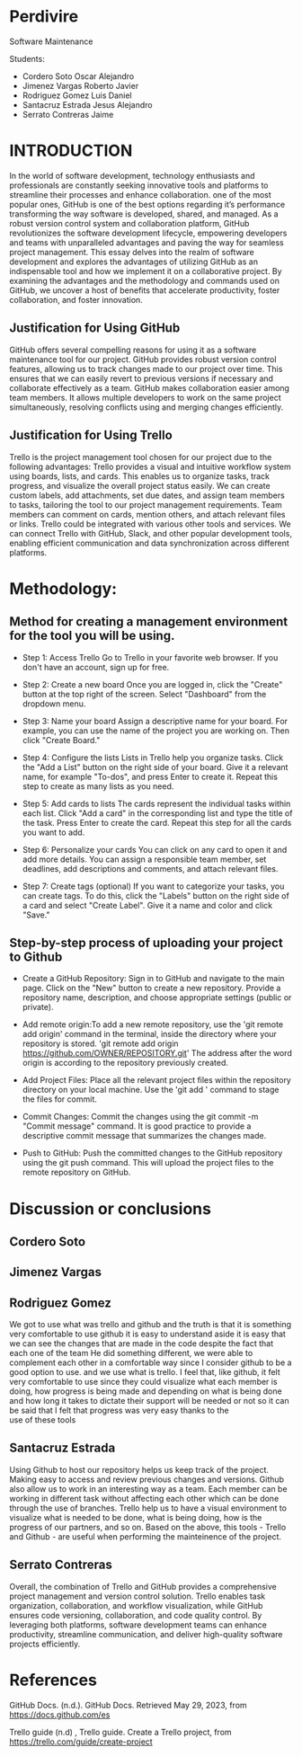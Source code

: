
# Perdivire
 
Software Maintenance

Students:
- Cordero Soto Oscar Alejandro
- Jimenez Vargas Roberto Javier
- Rodriguez Gomez Luis Daniel
- Santacruz Estrada Jesus Alejandro
- Serrato Contreras Jaime

# INTRODUCTION

In the world of software development, technology enthusiasts and professionals are constantly seeking innovative tools and platforms to streamline their processes and enhance collaboration. one of the most popular ones, GitHub is one of the best options regarding it’s performance transforming the way software is developed, shared, and managed. As a robust version control system and collaboration platform, GitHub revolutionizes the software development lifecycle, empowering developers and teams with unparalleled advantages and paving the way for seamless project management.
This essay delves into the realm of software development and explores the advantages of utilizing GitHub as an indispensable tool and how we implement it on a collaborative project. By examining the advantages and the methodology and commands used on GitHub, we uncover a host of benefits that accelerate productivity, foster collaboration, and foster innovation.


## Justification for Using GitHub

GitHub offers several compelling reasons for using it as a software maintenance tool for our project. GitHub provides robust version control features, allowing us to track changes made to our project over time. This ensures that we can easily revert to previous versions if necessary and collaborate effectively as a team.
GitHub makes collaboration easier among team members. It allows multiple developers to work on the same project simultaneously, resolving conflicts using and merging changes efficiently.

## Justification for Using Trello

Trello is the project management tool chosen for our project due to the following advantages:
Trello provides a visual and intuitive workflow system using boards, lists, and cards. This enables us to organize tasks, track progress, and visualize the overall project status easily.
We can create custom labels, add attachments, set due dates, and assign team members to tasks, tailoring the tool to our project management requirements.
Team members can comment on cards, mention others, and attach relevant files or links.
Trello could be integrated with various other tools and services. We can connect Trello with GitHub, Slack, and other popular development tools, enabling efficient communication and data synchronization across different platforms.

# Methodology:

## Method for creating a management environment for the tool you will be using. 

- Step 1: Access Trello
Go to Trello in your favorite web browser. If you don't have an account, sign up for free.

- Step 2: Create a new board
Once you are logged in, click the "Create" button at the top right of the screen. Select "Dashboard" from the dropdown menu.

- Step 3: Name your board
Assign a descriptive name for your board. For example, you can use the name of the project you are working on. Then click "Create Board."

- Step 4: Configure the lists
Lists in Trello help you organize tasks. Click the "Add a List" button on the right side of your board. Give it a relevant name, for example "To-dos", and press Enter to create it. Repeat this step to create as many lists as you need.

- Step 5: Add cards to lists
The cards represent the individual tasks within each list. Click "Add a card" in the corresponding list and type the title of the task. Press Enter to create the card. Repeat this step for all the cards you want to add.

- Step 6: Personalize your cards
You can click on any card to open it and add more details. You can assign a responsible team member, set deadlines, add descriptions and comments, and attach relevant files.

- Step 7: Create tags (optional)
If you want to categorize your tasks, you can create tags. To do this, click the "Labels" button on the right side of a card and select "Create Label". Give it a name and color and click "Save."

## Step-by-step process of uploading your project to Github

- Create a GitHub Repository: Sign in to GitHub and navigate to the main page. Click on the "New" button to create a new repository. Provide a repository name, description, and choose appropriate settings (public or private).

- Add remote origin:To add a new remote repository, use the 'git remote add origin' command in the terminal, inside the directory where your repository is stored.
 'git remote add origin https://github.com/OWNER/REPOSITORY.git'
The address after the word origin is according to the repository previously created.

- Add Project Files: Place all the relevant project files within the repository directory on your local machine. Use the 'git add <file>' command to stage the files for commit.

- Commit Changes: Commit the changes using the git commit -m "Commit message" command. It is good practice to provide a descriptive commit message that summarizes the changes made.

- Push to GitHub: Push the committed changes to the GitHub repository using the git push command. This will upload the project files to the remote repository on GitHub.

# Discussion or conclusions
 ## Cordero Soto
 
 ## Jimenez Vargas
 
 ## Rodriguez Gomez
We got to use what was trello and github and the truth is that it is something very comfortable to use github it is easy to understand aside it is easy that we can see the changes that are made in the code despite the fact that each one of the team He did something different, we were able to complement each other in a comfortable way since I consider github to be a good option to use. and we use what is trello. I feel that, like github, it felt very comfortable to use since they could visualize what each member is doing, how progress is being made and depending on what is being done and how long it takes to dictate their support will be needed or not so it can be said that I felt that progress was very easy thanks to the use of these tools
 
 ## Santacruz Estrada
Using Github to host our repository helps us keep track of the project. Making easy to access and review previous changes and versions. Github also allow us to work in an interesting way as a team. Each member can be working in different task without affecting each other which can be done through the use of branches. Trello help us to have a visual environment to visualize what is needed to be done, what is being doing, how is the progress of our partners, and so on. Based on the above, this tools - Trello and Github - are useful when performing the mainteinence of the project.
 
 ## Serrato Contreras
Overall, the combination of Trello and GitHub provides a comprehensive project management and version control solution. Trello enables task organization, collaboration, and workflow visualization, while GitHub ensures code versioning, collaboration, and code quality control. By leveraging both platforms, software development teams can enhance productivity, streamline communication, and deliver high-quality software projects efficiently.

# References
GitHub Docs. (n.d.). GitHub Docs. Retrieved May 29, 2023, from https://docs.github.com/es
 
Trello guide (n.d) , Trello guide. Create a Trello project, from https://trello.com/guide/create-project
